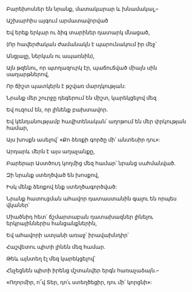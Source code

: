 Բարեխոսներ են նրանք, մատակարար և խնամակալ,–


Աշխարհիս այգում արմատավորված


Եվ երեք երկար ու ձիգ տարիներ դատարկ մնացած,


(Որ հավերժական ժամանակն է պարունակում իր մեջ՝


Անցյալը, ներկան ու ապառնին),


Այն թզենու, որ պտղազուրկ էր, պաճուճված միայն սին սաղարթներով,


Որ ճիշտ պատկերն է թշվառ մարդկության:


Նրանք մեր շուրջը դեգերում են միշտ, կարեկցելով մեզ


Եվ ուզում են, որ լինենք բախտավոր.


Եվ կենդանությամբ հավիտենական՝ աղոթում են մեր փրկության համար,


Այս խոսքն ասելով՝ «Քո ձեռքի գործը մի՛ անտեսիր դու»:


Արդարև մերն է այս աղաչանքը,


Բարերար Աստծուդ կողմից մեզ համար՝ նրանց սահմանված.


Զի նրանք ստեղծված են խոսքով,


Իսկ մենք ձեռքով ենք ստեղծագործված:


Նրանք հատուցման ահավոր դատաստանին գալու են որպես վկաներ՝


Միածնիդ հետ՝ ճշմարտաբան դատախազներ լինելու երկրայիններիս հանցանքներին,


Եվ ահավորի ատյանի առաջ՝ իրավախնդիր՝


Հաշվետու պիտի լինեն մեզ համար.


Թեև այնտեղ էլ մեզ կարեկցելով՝


Հնչեցնեն պիտի իրենց մշտանվեր երգն հառաչաձայն.–


«Ողորմիր, ո՜վ Տեր, դո՛ւ ստեղծեցիր, դու մի՛ կորցնի»: